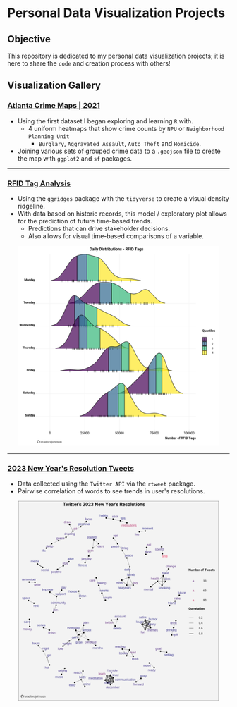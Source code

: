# Personal Data Visualization Projects
Objective
---

This repository is dedicated to my personal data visualization projects; it is here to share the `code` and creation process with others!

Visualization Gallery
---
### [Atlanta Crime Maps | 2021](https://github.com/bradfordjohnson/data-viz/tree/main/atlanta-crime-maps)
- Using the first dataset I began exploring and learning `R` with.
  - 4 uniform heatmaps that show crime counts by `NPU` or `Neighborhood Planning Unit`
    - `Burglary`, `Aggravated Assault`, `Auto Theft` and `Homicide`.
- Joining various sets of grouped crime data to a `.geojson` file to create the map with `ggplot2` and `sf` packages.
<p align= "center>
<img src = "atlanta-crime-maps/visuals/atl-burg-2021.png" width = "90%">

---
### [RFID Tag Analysis](https://github.com/bradfordjohnson/data-viz/tree/main/rfid-tags)
- Using the `ggridges` package with the `tidyverse` to create a visual density ridgeline.
- With data based on historic records, this model / exploratory plot allows for the prediction of future time-based trends.
  - Predictions that can drive stakeholder decisions.
  - Also allows for visual time-based comparisons of a variable. 
<p align= "center">
<img src = "rfid-tags/daily-rfid-dist-v3.png" width = "90%">

---
### [2023 New Year's Resolution Tweets](https://github.com/bradfordjohnson/data-viz/tree/main/new-years-2023)
- Data collected using the `Twitter API` via the `rtweet` package.
- Pairwise correlation of words to see trends in user's resolutions.
<p align= "center">
<img src = "new-years-2023/new-years-resolutions-v3.png" width = "90%">
